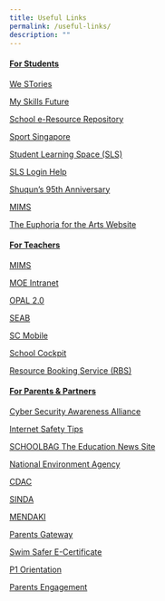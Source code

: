 ```yaml
---
title: Useful Links
permalink: /useful-links/
description: ""
---
```

<h4><strong><span style="text-decoration: underline;">For Students</span></strong></h4>
<p><a href="https://shuqunpri.moe.edu.sg/wp-content/uploads/2021/10/WE-STories-Publication-2021-FINAL_spread-1.pdf" target="_blank" rel="noopener noreferrer">We STories</a></p>
<p><a href="https://www.myskillsfuture.gov.sg/content/student/en/primary.html" target="_blank" rel="noopener noreferrer">My Skills Future</a></p>
<p><a href="https://schoolibrary.moe.edu.sg/eresourcespri/cgi-bin/spydus.exe/MSGTRN/WPAC/HOME" target="_blank" rel="noopener noreferrer">School e-Resource Repository</a></p>
<p><a href="https://www.sportsingapore.gov.sg/" target="_blank" rel="noopener noreferrer">Sport Singapore</a></p>
<p><a href="https://vle.learning.moe.edu.sg/login" target="_blank" rel="noopener noreferrer">Student Learning Space (SLS)</a></p>
<p><a href="https://static.learning.moe.edu.sg/UserGuide/login-troubleshooting.html" target="_blank" rel="noopener noreferrer">SLS Login Help</a></p>
<p><a href="https://sites.google.com/moe.edu.sg/the-shuqun-story/home" target="_blank" rel="noopener noreferrer">Shuqun&rsquo;s 95th Anniversary</a></p>
<p><a href="https://workspace.google.com/dashboard" target="_blank" rel="noopener noreferrer">MIMS</a>&nbsp;</p>
<p><a href="https://w7euphoria.edu.sg/" target="_blank" rel="noopener noreferrer">The Euphoria for the Arts Website</a></p>
<h4><strong><span style="text-decoration: underline;">For Teachers</span></strong></h4>
<p><a href="https://idp.mims.moe.gov.sg/nidp/saml2/sso" target="_blank" rel="noopener noreferrer">MIMS</a>&nbsp;</p>
<p><a href="https://intranet.moe.gov.sg/Pages/Home.aspx" target="_blank" rel="noopener noreferrer">MOE Intranet</a> </p>
<p><a href="https://idm.opal2.moe.edu.sg/account/login?returnUrl=%2Fconnect%2Fauthorize%2Fcallback%3Fresponse_type%3Dcode%26client_id%3DOpal2WebApp%26state%3DgLnJjdvhqoTm8rYfvx3zuAKXIwWcyJaBmkn8Kdea8cHX-%26redirect_uri%3Dhttps%253A%252F%252Fwww.opal2.moe.edu.sg%252Fapp%252Findex.html%26scope%3Dprofile%2520cxprofile%2520openid%2520cxDomainInternalApi%26code_challenge%3DPZ2fBl6FjMSxAmmVIVvIWVShcR6vCi1u5CT0i6Grbs0%26code_challenge_method%3DS256%26nonce%3DgLnJjdvhqoTm8rYfvx3zuAKXIwWcyJaBmkn8Kdea8cHX-" target="_blank" rel="noopener noreferrer">OPAL 2.0</a> </p>
<p><a href="https://www.seab.gov.sg/" target="_blank" rel="noopener noreferrer">SEAB</a> </p>
<p><a href="https://scmobile.moe.edu.sg/login" target="_blank" rel="noopener noreferrer">SC Mobile</a> </p>
<p><a href="https://schoolcockpit.moe.gov.sg/" target="_blank" rel="noopener noreferrer">School Cockpit</a> </p>
<p><a href="https://rbs.avero-tech.com/login.html" target="_blank" rel="noopener noreferrer">Resource Booking Service (RBS)</a></p>
<h4><strong><span style="text-decoration: underline;">For Parents & Partners</span></strong></h4>
<p><a href="https://www.csa.gov.sg/gosafeonline/go-safe-for-me/for-parents" target="_blank" rel="noopener noreferrer">Cyber Security Awareness Alliance</a> </p>
<p><a href="http://www.medialiteracycouncil.sg/Lists/Resources/Attachments/176/Clique%20Click.pdf" target="_blank" rel="noopener noreferrer">Internet Safety Tips</a> </p>
<p><a href="https://www.schoolbag.sg/" target="_blank" rel="noopener noreferrer">SCHOOLBAG The Education News Site</a>&nbsp;</p>
<p><a href="https://www.nea.gov.sg/" target="_blank" rel="noopener noreferrer">National Environment Agency</a> </p>
<p><a href="https://www.cdac.org.sg/" target="_blank" rel="noopener noreferrer">CDAC</a> </p>
<p><a href="https://www.sinda.org.sg/" target="_blank" rel="noopener noreferrer">SINDA</a>&nbsp;</p>
<p><a href="https://www.mendaki.org.sg/" target="_blank" rel="noopener noreferrer">MENDAKI</a> </p>
<p><a href="https://moe-shuqunpri-staging.netlify.app/parents-gateway" target="_blank" rel="noopener noreferrer">Parents Gateway</a> </p>
<p><a href="https://shuqunpri.moe.edu.sg/wp-content/uploads/2019/11/Swim-Safer-E-Certificate-User-Guide-For-Parents.pdf" target="_blank" rel="noopener noreferrer">Swim Safer E-Certificate</a> </p>
<p><a href="https://sites.google.com/moe.edu.sg/sqps-p1-e-orientation/home" target="_blank" rel="noopener noreferrer">P1 Orientation</a> </p>
<p><a href="https://sites.google.com/moe.edu.sg/shuqun-primary-presentations/home" target="_blank" rel="noopener noreferrer">Parents Engagement</a></p>